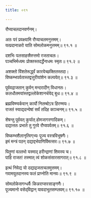 ```yaml
---
title: ०९१

---
```

रौप्याचलदानवर्णनम्।  
  
अतः परं प्रवक्ष्यामि रौप्याचलमनुत्तमम्।  
यत्प्रदानान्नरो याति सोमलोकमनुत्तमम्॥ ९१.१ ॥  
  
दशभिः पलसाहस्रैरुत्तमो रजताचलः।  
पञ्चभिर्मध्यमः प्रोक्तस्तदर्द्धेनाधमः स्मृतः॥ ९१.२ ॥  
  
अशक्तो विंशतेरूर्द्ध्वं कारयेच्छक्तितस्तदा।  
विष्कम्भपर्वतास्तद्वत्तुरीयांशेन कल्पयेत्॥ ९१.३ ॥  
  
पूर्ववद्राजतान् कुर्वन् मन्दरादीन् विधानतः।  
कलधौतमयांस्तद्वल्लोकेशानर्चयेद् बुधः॥ ९१.४ ॥  
  
ब्रह्मविष्ण्वर्कवान् कार्यो नितम्बोऽत्र हिरण्मयः।  
राजतं स्याद्यदन्येषां सर्वं तदिह काञ्चनम्॥ ९१.५ ॥  
  
शेषन्तु पूर्ववत् कुर्यात् होमजागरणादिकम्।  
दद्यात्ततः प्रभाते तु गुरवे रौप्यपर्वतम्॥ ९१.६ ॥  
  
विष्कम्भशैलानृत्विग्‌भ्यः पूज्य वस्त्रविभूषणैः।  
इमं मन्त्रं पठन्‌ दद्याद्दर्भपाणिर्विमत्सरः॥ ९१.७ ॥  
  
पितॄणां वल्लभो यस्माद् हरीन्द्राणां शिवस्य च।  
पाहि राजत! तस्मात् त्वं शोकसंसारसागरात्॥ ९१.८ ॥  
  
इत्थं निवेद्य यो दद्याद्रजताचलमुत्तमम्।  
गवामयुतदानस्य फलं प्राप्नोति मानवः॥ ९१.९ ॥  
  
सोमलोकेसगन्धर्वैः किन्नराप्सरसाङ्गणैः।  
पूज्यमानो वसेद्‌विद्वान्‌ यावदाभूतसम्प्लवम्॥ ९१.१० ॥